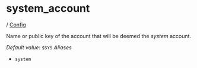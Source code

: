 # system_account

/ [Config](../README.md) 

Name or public key of the account that will be deemed the
*system* account.

*Default value*: `$SYS`
*Aliases*
- `system`

